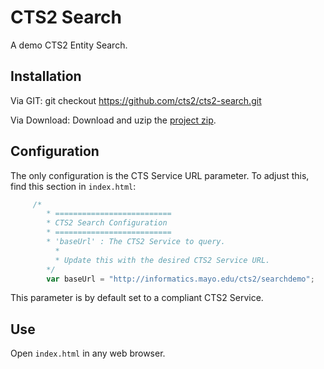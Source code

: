 CTS2 Search
===========
A demo CTS2 Entity Search.

Installation
------------
Via GIT:
    git checkout https://github.com/cts2/cts2-search.git
    
Via Download:
    Download and uzip the [project zip](https://github.com/cts2/cts2-search/archive/master.zip).
    
Configuration
-------------
The only configuration is the CTS Service URL parameter.
To adjust this, find this section in ```index.html```:

```javascript
     /*
	    * ==========================
	    * CTS2 Search Configuration
	    * ==========================
	    * 'baseUrl' : The CTS2 Service to query.
		  * 
		  * Update this with the desired CTS2 Service URL.
	    */
		var baseUrl = "http://informatics.mayo.edu/cts2/searchdemo"; 
```

This parameter is by default set to a compliant CTS2 Service.


Use
---
Open ```index.html``` in any web browser.

